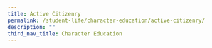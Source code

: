 ```yaml
---
title: Active Citizenry
permalink: /student-life/character-education/active-citizenry/
description: ""
third_nav_title: Character Education
---
```


